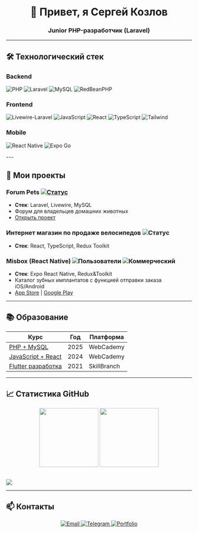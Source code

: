 <div align="center">
  <h1>👋 Привет, я Сергей Козлов</h1>
  <h3>Junior PHP-разработчик (Laravel)</h3>
</div>

---

## 🛠 Технологический стек

### **Backend**

<p>
  <img src="https://img.shields.io/badge/PHP-777BB4?style=flat-square&logo=php&logoColor=white" alt="PHP">
  <img src="https://img.shields.io/badge/Laravel-FF2D20?style=flat-square&logo=laravel&logoColor=white" alt="Laravel">
  <img src="https://img.shields.io/badge/MySQL-4479A1?style=flat-square&logo=mysql&logoColor=white" alt="MySQL">
  <img src="https://img.shields.io/badge/RedBean-FF2D20?style=flat-square&logo=php&logoColor=white" alt="RedBeanPHP">

</p>

### **Frontend**

<p>
  <img src="https://img.shields.io/badge/Livewire-FB70A9?style=flat-square&logo=laravel&logoColor=white" alt="Livewire-Laravel">
  <img src="https://img.shields.io/badge/JavaScript-F7DF1E?style=flat-square&logo=javascript&logoColor=black" alt="JavaScript">
  <img src="https://img.shields.io/badge/React-61DAFB?style=flat-square&logo=react&logoColor=white" alt="React">
  <img src="https://img.shields.io/badge/TypeScript-3178C6?style=flat-square&logo=typescript&logoColor=white" alt="TypeScript">
  <img src="https://img.shields.io/badge/Tailwind_CSS-06B6D4?style=flat-square&logo=tailwind-css&logoColor=white" alt="Tailwind">
</p>

### **Mobile**

<p>
  <img src="https://img.shields.io/badge/React_Native-61DAFB?style=flat-square&logo=react&logoColor=white" alt="React Native">
  <img src="https://img.shields.io/badge/expo-1C1E24?style=flat-square&logo=expo&logoColor=#D04A37" alt="Expo Go">
  <!-- <img src="https://img.shields.io/badge/expo-1C1E24?style=for-the-badge&logo=expo&logoColor=#D04A37" alt="Expo Go"> -->

</p>
<!-- ![Expo](https://img.shields.io/badge/expo-1C1E24?style=for-the-badge&logo=expo&logoColor=#D04A37) -->
---

## 🚀 Мои проекты

### **Forum Pets** [![Статус](https://img.shields.io/badge/В_разработке-FF5722?style=flat-square)](https://forum-pets.ru/)

-   **Стек**: Laravel, Livewire, MySQL
-   Форум для владельцев домашних животных
-   [Открыть проект](https://forum-pets.ru/)

### **Интернет магазин по продаже велосипедов** ![Статус](https://img.shields.io/badge/Коммерческий-4CAF50?style=flat-square)

-   **Стек**: React, TypeScript, Redux Toolkit

### **Misbox (React Native)** ![Пользователи](https://img.shields.io/badge/2000+-пользователей-38BDF8?style=flat-square) ![Коммерческий](https://img.shields.io/badge/Коммерческий-4CAF50?style=flat-square)

-   **Стек**: Expo React Native, Redux&Toolkit
-   Каталог зубных имплантатов с функцией отправки заказа iOS/Android
-   [App Store](https://apps.apple.com/ru/app/misbox/id1569062876) | [Google Play](https://play.google.com/store/apps/details?id=ru.tiomed.misbox)

---

## 📚 Образование

| Курс                                                  | Год  | Платформа   |
| ----------------------------------------------------- | ---- | ----------- |
| [PHP + MySQL](https://webcademy.ru/phpcourse/)        | 2025 | WebCademy   |
| [JavaScript + React](https://webcademy.ru/jscourse/)  | 2024 | WebCademy   |
| [Flutter разработка](https://skill-branch.ru/flutter) | 2021 | SkillBranch |

---

## 📈 Статистика GitHub

<div align="center" style="margin-bottom: 30px;">
  <img height="160em" src="https://github-readme-stats.vercel.app/api?username=Sergey-Kozlov-developer&show_icons=true&theme=default&hide_border=true"/>
  <img height="160em" src="https://github-readme-stats.vercel.app/api/top-langs/?username=Sergey-Kozlov-developer&layout=compact&theme=default&hide_border=true"/>
</div>

![](http://github-profile-summary-cards.vercel.app/api/cards/profile-details?username=Sergey-Kozlov-developer&theme=flag_india)

---

## 📫 Контакты

<p align="center">
  <a href="mailto:vmf.serge.kozlov@gmail.com">
    <img src="https://img.shields.io/badge/Email-333333?style=for-the-badge&logo=gmail" alt="Email">
  </a>
  <a href="https://t.me/vmfsergeikozlov">
    <img src="https://img.shields.io/badge/Telegram-26A5E4?style=for-the-badge&logo=telegram" alt="Telegram">
  </a>
  <a href="https://sergeikozlov.dev">
    <img src="https://img.shields.io/badge/Портфолио-FF4088?style=for-the-badge&logo=react" alt="Portfolio">
  </a>
</p>

<!-- <div id="stat" align="center"> -->

<!-- ![](http://github-profile-summary-cards.vercel.app/api/cards/profile-details?username=Sergey-Kozlov-developer&theme=flag_india) -->
<!-- ![](http://github-profile-summary-cards.vercel.app/api/cards/stats?username=Sergey-Kozlov-developer&theme=flag_india)
![](http://github-profile-summary-cards.vercel.app/api/cards/productive-time?username=Sergey-Kozlov-developer&theme=flag_india&utcOffset=8) -->
